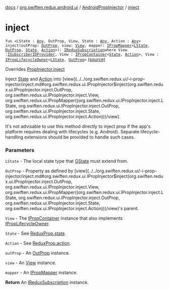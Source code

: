 [docs](../../index.md) / [org.swiften.redux.android.ui](../index.md) / [AndroidPropInjector](index.md) / [inject](./inject.md)

# inject

`fun <LState : `[`Any`](https://kotlinlang.org/api/latest/jvm/stdlib/kotlin/-any/index.html)`, OutProp, View, State : `[`Any`](https://kotlinlang.org/api/latest/jvm/stdlib/kotlin/-any/index.html)`, Action : `[`Any`](https://kotlinlang.org/api/latest/jvm/stdlib/kotlin/-any/index.html)`> inject(outProp: `[`OutProp`](inject.md#OutProp)`, view: `[`View`](inject.md#View)`, mapper: `[`IPropMapper`](../../org.swiften.redux.ui/-i-prop-mapper.md)`<`[`LState`](inject.md#LState)`, `[`OutProp`](inject.md#OutProp)`, `[`State`](inject.md#State)`, `[`Action`](inject.md#Action)`>): `[`IReduxSubscription`](../../org.swiften.redux.core/-i-redux-subscription/index.md)` where View : `[`ISubscriberIDProvider`](../../org.swiften.redux.core/-i-subscriber-i-d-provider/index.md)`, View : `[`IPropContainer`](../../org.swiften.redux.ui/-i-prop-container/index.md)`<`[`State`](inject.md#State)`, `[`Action`](inject.md#Action)`>, View : `[`IPropLifecycleOwner`](../../org.swiften.redux.ui/-i-prop-lifecycle-owner/index.md)`<`[`LState`](inject.md#LState)`, `[`OutProp`](inject.md#OutProp)`>` [(source)](https://github.com/protoman92/KotlinRedux/tree/master/android/android-ui/src/main/java/org/swiften/redux/android/ui/AndroidPropInjector.kt#L31)

Overrides [PropInjector.inject](../../org.swiften.redux.ui/-prop-injector/inject.md)

Inject [State](../../org.swiften.redux.ui/-i-prop-injector/inject.md#State) and [Action](../../org.swiften.redux.ui/-i-prop-injector/inject.md#Action) into [view](../../org.swiften.redux.ui/-i-prop-injector/inject.md#org.swiften.redux.ui.IPropInjector$inject(org.swiften.redux.ui.IPropInjector.inject.OutProp, org.swiften.redux.ui.IPropInjector.inject.View, org.swiften.redux.ui.IPropMapper((org.swiften.redux.ui.IPropInjector.inject.LState, org.swiften.redux.ui.IPropInjector.inject.OutProp, org.swiften.redux.ui.IPropInjector.inject.State, org.swiften.redux.ui.IPropInjector.inject.Action)))/view).

It's not advisable to use this method directly to inject prop if the app's platform requires
dealing with lifecycles (e.g. Android). Separate lifecycle-handling extensions should be
provided to handle such cases.

### Parameters

`LState` - The local state type that [GState](../../org.swiften.redux.ui/-i-prop-injector/index.md#GState) must extend from.

`OutProp` - Property as defined by [view](../../org.swiften.redux.ui/-i-prop-injector/inject.md#org.swiften.redux.ui.IPropInjector$inject(org.swiften.redux.ui.IPropInjector.inject.OutProp, org.swiften.redux.ui.IPropInjector.inject.View, org.swiften.redux.ui.IPropMapper((org.swiften.redux.ui.IPropInjector.inject.LState, org.swiften.redux.ui.IPropInjector.inject.OutProp, org.swiften.redux.ui.IPropInjector.inject.State, org.swiften.redux.ui.IPropInjector.inject.Action)))/view)'s parent.

`View` - The [IPropContainer](../../org.swiften.redux.ui/-i-prop-container/index.md) instance that also implements [IPropLifecycleOwner](../../org.swiften.redux.ui/-i-prop-lifecycle-owner/index.md).

`State` - See [ReduxProp.state](../../org.swiften.redux.ui/-redux-prop/state.md).

`Action` - See [ReduxProp.action](../../org.swiften.redux.ui/-redux-prop/action.md).

`outProp` - An [OutProp](../../org.swiften.redux.ui/-i-prop-injector/inject.md#OutProp) instance.

`view` - An [View](../../org.swiften.redux.ui/-i-prop-injector/inject.md#View) instance.

`mapper` - An [IPropMapper](../../org.swiften.redux.ui/-i-prop-mapper.md) instance.

**Return**
An [IReduxSubscription](../../org.swiften.redux.core/-i-redux-subscription/index.md) instance.

